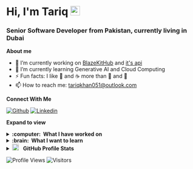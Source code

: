 <h1> Hi, I'm Tariq <img src="https://media.giphy.com/media/hvRJCLFzcasrR4ia7z/giphy.gif" width="25px"></a></h1>

<!--
**tariqkhan051/tariqkhan051** is a ✨ _special_ ✨ repository because its `README.md` (this file) appears on your GitHub profile.

Here are some ideas to get you started:

- 🔭 I’m currently working on ...
- 🌱 I’m currently learning ...
- 👯 I’m looking to collaborate on ...
- 🤔 I’m looking for help with ...
- 💬 Ask me about ...
- 📫 How to reach me: ...
- 😄 Pronouns: ...
- ⚡ Fun fact: ...
-->

<h3>Senior Software Developer from Pakistan, currently living in Dubai</h3>

**About me**
- 🔭 I’m currently working on [BlazeKitHub](https://github.com/tariqkhan051/BlazeKitHub) and [it's api](https://github.com/tariqkhan051/blaze-kit-hub-api)
- 🌱 I’m currently learning Generative AI and Cloud Computing
- ⚡️ Fun facts: I like 🍪 and ☕ more than 🍕 and 🍟
- 📫 How to reach me: tariqkhan051@outlook.com

**Connect With Me**

[![Github](https://img.shields.io/badge/-Github-000?style=flat&logo=Github&logoColor=white)](https://github.com/tariqkhan051)
[![Linkedin](https://img.shields.io/badge/-LinkedIn-blue?style=flat&logo=Linkedin&logoColor=white)](https://www.linkedin.com/in/tariqkhan051/)
&nbsp;

**Expand to view**
<details>
  <summary><b>:computer: &nbsp;What I have worked on</b></summary>
  <br/>
  
![NodeJS](https://img.shields.io/badge/NodeJS-339933.svg?&style=flat&logo=node.js&logoColor=white)&nbsp;
![Angular](https://img.shields.io/badge/Angular-DD0031.svg?&style=flat&logo=angular&logoColor=white)&nbsp;
![HTML5](https://img.shields.io/badge/HTML5-E34F26.svg?&style=flat&logo=html5&logoColor=white)&nbsp;
![CSS3](https://img.shields.io/badge/CSS3-1572B6.svg?&style=flat&logo=css3&logoColor=white)&nbsp;
![Bootstrap](https://img.shields.io/badge/Bootstrap-7952B3.svg?&style=flat&logo=bootstrap&logoColor=white)&nbsp;
![jQuery](https://img.shields.io/badge/jQuery-0769AD.svg?&style=flat&logo=jquery&logoColor=white)&nbsp;
![MongoDB](https://img.shields.io/badge/MongoDB-47A248.svg?&style=flat&logo=mongodb&logoColor=white)&nbsp;
![Python](https://img.shields.io/badge/Python-3776AB.svg?&style=flat&logo=python&logoColor=white)&nbsp;
![JavaScript](https://img.shields.io/badge/JavaScript-F7DF1E.svg?&style=flat&logo=javascript&logoColor=black)&nbsp;
![TypeScript](https://img.shields.io/badge/TypeScript-007ACC.svg?&style=flat&logo=typescript&logoColor=white)&nbsp;
![ReactJS](https://img.shields.io/badge/ReactJS-61DAFB.svg?&style=flat&logo=react&logoColor=white)&nbsp;
![ReactNative](https://img.shields.io/badge/ReactNative-61DAFB.svg?&style=flat&logo=react&logoColor=white)&nbsp;
![ECMAScript](https://img.shields.io/badge/ECMAScript-F7DF1E.svg?&style=flat&logo=javascript&logoColor=white)&nbsp;
![ESLint](https://img.shields.io/badge/ESLint-4B32C3.svg?&style=flat&logo=eslint&logoColor=white)&nbsp;
![ExpressJS](https://img.shields.io/badge/ExpressJS-000000.svg?&style=flat&logo=express&logoColor=white)&nbsp;
![.NET](https://img.shields.io/badge/.NET-512BD4.svg?&style=flat&logo=dotnet&logoColor=white)&nbsp;
![C#](https://img.shields.io/badge/C%23-239120.svg?&style=flat&logo=csharp&logoColor=white)&nbsp;
![Blazor](https://img.shields.io/badge/Blazor-512BD4.svg?&style=flat&logo=blazor&logoColor=white)&nbsp;
![ASP.NET](https://img.shields.io/badge/ASP.NET-512BD4.svg?&style=flat&logo=dotnet&logoColor=white)&nbsp;
![Git](https://img.shields.io/badge/Git-F05033.svg?&style=flat&logo=git&logoColor=white)&nbsp;
![GitHub](https://img.shields.io/badge/GitHub-121011.svg?&style=flat&logo=github&logoColor=white)&nbsp;
![Docker](https://img.shields.io/badge/Docker-2496ED.svg?&style=flat&logo=docker&logoColor=white)&nbsp;
![Kubernetes](https://img.shields.io/badge/Kubernetes-326CE5.svg?&style=flat&logo=kubernetes&logoColor=white)&nbsp;
![SQL](https://img.shields.io/badge/SQL-339933.svg?&style=flat&logo=microsoft-sql-server&logoColor=white)&nbsp;
![VSCode](https://img.shields.io/badge/VSCode-007ACC.svg?&style=flat&logo=visual-studio-code)&nbsp;
![VisualStudio](https://img.shields.io/badge/VisualStudio-007ACC.svg?&style=flat&logo=visual-studio)&nbsp;
![Postman](https://img.shields.io/badge/Postman-F05033.svg?&style=flat&logo=postman&logoColor=white)&nbsp;
![MVC Architecture](https://img.shields.io/badge/MVC-888888.svg?&style=flat&logoColor=white)&nbsp;
![Java](https://img.shields.io/badge/Java-007396.svg?&style=flat&logo=java&logoColor=white)&nbsp;

</details>

<details>
  <summary><b>:brain: &nbsp;What I want to learn</b></summary>
  <br/>

![Kotlin](https://img.shields.io/badge/Kotlin-0095D5.svg?&style=flat&logo=kotlin&logoColor=white)&nbsp;
![GraphQL](https://img.shields.io/badge/GraphQL-E10098.svg?&style=flat&logo=graphql&logoColor=white)&nbsp;
![Firebase](https://img.shields.io/badge/Firebase-FFCA28.svg?&style=flat&logo=firebase&logoColor=black)&nbsp;
![NestJS](https://img.shields.io/badge/NestJS-E0234E.svg?&style=flat&logo=nestjs&logoColor=white)&nbsp;
![Django](https://img.shields.io/badge/Django-092E20.svg?&style=flat&logo=django&logoColor=white)&nbsp;
![Flask](https://img.shields.io/badge/Flask-000000.svg?&style=flat&logo=flask&logoColor=white)&nbsp;
![AWS](https://img.shields.io/badge/Amazon%20AWS-232F3E.svg?&style=flat&logo=amazon-aws&logoColor=white)&nbsp;
![Oracle](https://img.shields.io/badge/Oracle-F80000.svg?&style=flat&logo=oracle&logoColor=white)&nbsp;
![SASS](https://img.shields.io/badge/SASS-CC6699.svg?&style=flat&logo=sass&logoColor=white)&nbsp;
![Postgres](https://img.shields.io/badge/PostgreSQL-336791.svg?&style=flat&logo=postgresql&logoColor=white)&nbsp;
![MariaDB](https://img.shields.io/badge/MariaDB-4479A1.svg?&style=flat&logo=mariadb&logoColor=white)&nbsp;
![SQLite](https://img.shields.io/badge/SQLite-003B57.svg?&style=flat&logo=sqlite&logoColor=white)&nbsp;
</details>

<details>
  <summary><img src = "https://i.pinimg.com/originals/65/c4/f4/65c4f452571be1261e9c623f7da488ac.gif" width = 18px> &nbsp;<b> GitHub Profile Stats</b></summary>
  <br/>
   <div>
     <img align="left" src="https://github-readme-stats.vercel.app/api/top-langs?username=tariqkhan051&show_icons=true&locale=en&layout=compact" alt="tariqkhan051" />
     <img align="center" src="https://github-readme-streak-stats.herokuapp.com/?user=tariqkhan051&" alt="tariqkhan051" />
     <img align="center" src="https://github-readme-stats.vercel.app/api?username=tariqkhan051&show_icons=true&locale=en" alt="tariqkhan051" />
  </div>
</details>

![Profile Views](https://komarev.com/ghpvc/?username=tariqkhan051&label=PROFILE+VIEWS&color=red&style=flat&abbreviated=true)
![Visitors](https://visitor-badge.laobi.icu/badge?page_id=tariqkhan051.tariqkhan051&format=true)
